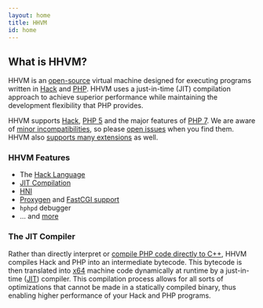 ```yaml
---
layout: home
title: HHVM
id: home
---
```


## What is HHVM?

HHVM is an [open-source](http://github.com/facebook/hhvm) virtual machine designed for executing programs written in [Hack](http://hacklang.org/) and [PHP](http://php.net/). HHVM uses a just-in-time (JIT) compilation approach to achieve superior performance while maintaining the development flexibility that PHP provides.

HHVM supports [Hack](http://hacklang.org/), [PHP 5](http://php.net/) and the major features of [PHP 7](http://hhvm.com/blog/10859/php-7-support). We are aware of [minor incompatibilities](https://github.com/facebook/hhvm/issues?q=is%3Aopen+is%3Aissue+label%3A%22php5+incompatibility%22), so please [open issues](https://github.com/facebook/hhvm/issues/new) when you find them. HHVM also [supports many extensions](http://docs.hhvm.com/hhvm/extensions/introduction) as well.

<div class="gridBlock">
  <div class="blockElement twoByGridBlock alignLeft">
    <div class="blockContent">
      <h3>HHVM Features</h3>
      <ul>
        <li>The <a href="http://hacklang.org/">Hack Language</a></li>
        <li><a href="http://www.hhvm.com/blog/2027/faster-and-cheaper-the-evolution-of-the-hhvm-jit">JIT Compilation</a></li>
        <li><a href="https://github.com/facebook/hhvm/wiki/Extension-API">HNI</a></li>
        <li><a href="http://docs.hhvm.com/hhvm/basic-usage/proxygen">Proxygen</a> and <a href="http://docs.hhvm.com/hhvm/advanced-usage/fastCGI">FastCGI support</a></li>
        <li><code>hphpd</code> debugger</li>
        <li>... and <a href="http://docs.hhvm.com/hhvm/">more</a></li>
      </ul>
    </div>
  </div>

  <div class="blockElement twoByGridBlock alignLeft">
    <div class="blockContent">
      <h3>The JIT Compiler</h3>
      <p>
        Rather than directly interpret or <a href="https://en.wikipedia.org/wiki/HipHop_for_PHP#History_Before_HHVM">compile PHP code directly to C++</a>, HHVM compiles Hack and PHP into an intermediate bytecode. This bytecode is then translated into <a href="https://en.wikipedia.org/wiki/X64">x64</a> machine code dynamically at runtime by a just-in-time (<a href="https://en.wikipedia.org/wiki/Just-in-time_compilation">JIT</a>) compiler. This compilation process allows for all sorts of optimizations that cannot be made in a statically compiled binary, thus enabling higher performance of your Hack and PHP programs.
      </p>
    </div>
  </div>
</div>
